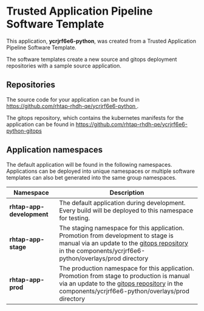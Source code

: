 # Trusted Application Pipeline Software Template

This application, **ycrjrf6e6-python**, was created from a Trusted Application Pipeline Software Template.

The software templates create a new source and gitops deployment repositories with a sample source application. 

## Repositories

The source code for your application can be found in [https://github.com/rhtap-rhdh-qe/ycrjrf6e6-python ](https://github.com/rhtap-rhdh-qe/ycrjrf6e6-python ).
 
The gitops repository, which contains the kubernetes manifests for the application can be found in 
[https://github.com/rhtap-rhdh-qe/ycrjrf6e6-python-gitops ](https://github.com/rhtap-rhdh-qe/ycrjrf6e6-python-gitops ) 

## Application namespaces 

The default application will be found in the following namespaces. Applications can be deployed into unique namespaces or multiple software templates can also bet generated into the same group namespaces.  

|  Namespace   |  Description   |  
| -------- | -------- |   
| **rhtap-app-development** | The default application during development. Every build will be deployed to this namespace for testing. | 
| **rhtap-app-stage** | The staging namespace for this application. Promotion from development to stage is manual via an update to the [gitops repository](https://github.com/rhtap-rhdh-qe/ycrjrf6e6-python-gitops ) in the components/ycrjrf6e6-python/overlays/prod directory |  
| **rhtap-app-prod** | The production namespace for this application. Promotion from stage to production is manual via an update to the [gitops repository](https://github.com/rhtap-rhdh-qe/ycrjrf6e6-python-gitops ) in the components/ycrjrf6e6-python/overlays/prod directory | 